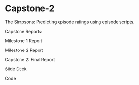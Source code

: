 # Capstone-2

The Simpsons: Predicting episode ratings using episode scripts.

Capstone Reports:

Milestone 1 Report

Milestone 2 Report

Capstone 2: Final Report

Slide Deck

Code

